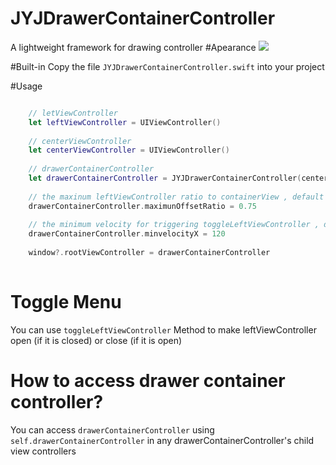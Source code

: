 # JYJDrawerContainerController
A lightweight framework for drawing controller
#Apearance
![](http://g.recordit.co/Gh51fyjlEE.gif)

#Built-in
Copy the file ```JYJDrawerContainerController.swift``` into your project

#Usage

```Swift

	// letViewController
	let leftViewController = UIViewController()
	
	// centerViewController
	let centerViewController = UIViewController()
	
	// drawerContainerController
	let drawerContainerController = JYJDrawerContainerController(centerViewController: centerNavigationController, leftViewController: leftViewController)
	
	// the maxinum leftViewController ratio to containerView , default is 0.78
    drawerContainerController.maximunOffsetRatio = 0.75
        
    // the minimum velocity for triggering toggleLeftViewController , default is 100
    drawerContainerController.minvelocityX = 120
	
	window?.rootViewController = drawerContainerController
	
```

# Toggle Menu

You can use ```toggleLeftViewController``` Method to make leftViewController open (if it is closed) or close (if it is open)

# How to access drawer container controller?
You can access ```drawerContainerController``` using ```self.drawerContainerController``` in any drawerContainerController's child view controllers
